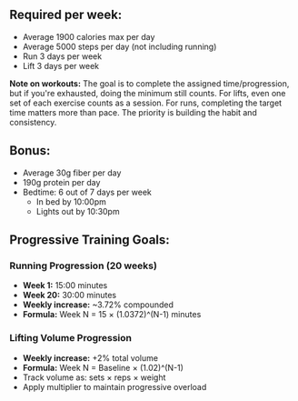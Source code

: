 ## Required per week:

- Average 1900 calories max per day
- Average 5000 steps per day (not including running)
- Run 3 days per week
- Lift 3 days per week

**Note on workouts:** The goal is to complete the assigned time/progression, but if you're exhausted, doing the minimum still counts. For lifts, even one set of each exercise counts as a session. For runs, completing the target time matters more than pace. The priority is building the habit and consistency.

## Bonus:

- Average 30g fiber per day
- 190g protein per day
- Bedtime: 6 out of 7 days per week
  - In bed by 10:00pm
  - Lights out by 10:30pm

## Progressive Training Goals:

### Running Progression (20 weeks)

- **Week 1:** 15:00 minutes
- **Week 20:** 30:00 minutes
- **Weekly increase:** ~3.72% compounded
- **Formula:** Week N = 15 × (1.0372)^(N-1) minutes

### Lifting Volume Progression

- **Weekly increase:** +2% total volume
- **Formula:** Week N = Baseline × (1.02)^(N-1)
- Track volume as: sets × reps × weight
- Apply multiplier to maintain progressive overload
